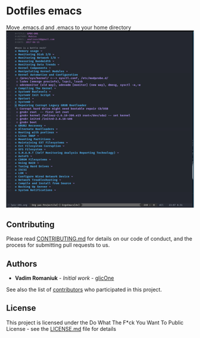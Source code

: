 # Dotfiles emacs
Move .emacs.d and .emacs to your home directory
![1](https://raw.githubusercontent.com/RomaniukVadim/dot_emacs/master/screen/screen.png)

## Contributing

Please read [CONTRIBUTING.md](CONTRIBUTING.md) for details on our code of conduct, and the process for submitting pull requests to us.

## Authors

* **Vadim Romaniuk** - *Initial work* - [glicOne](https://github.com/RomaniukVadim)

See also the list of [contributors](https://github.com/RomaniukVadim/dot_emacs/contributors) who participated in this project.

## License

This project is licensed under the Do What The F*ck You Want To Public License - see the [LICENSE.md](LICENSE.md) file for details

